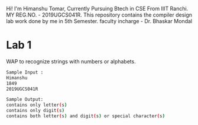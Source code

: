 Hi!
I'm Himanshu Tomar, Currently Pursuing Btech in CSE From IIIT Ranchi. MY REG.NO. - 2019UGCS041R.
This repository contains the compiler design lab work done by me in 5th Semester. faculty incharge - Dr. Bhaskar Mondal


# Lab 1

WAP to recognize strings with numbers or alphabets.



```bash
Sample Input :
Himanshu
1849
2019UGCS041R

Sample Output:
contains only letter(s)
contains only digit(s)
contains both letter(s) and digit(s) or special character(s)
```
